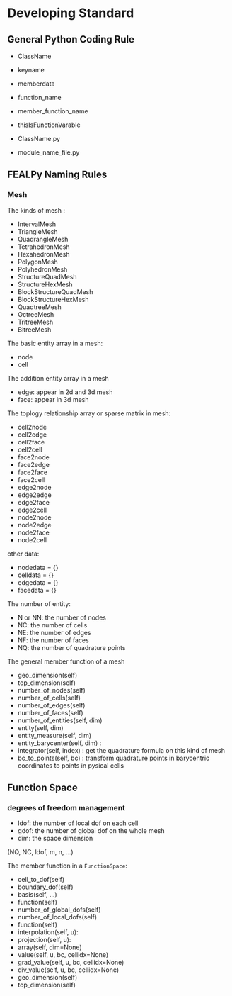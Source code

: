 # Developing Standard 

## General Python Coding Rule

* ClassName
* keyname
* memberdata
* function_name
* member_function_name
* thisIsFunctionVarable


* ClassName.py
* module_name_file.py


## FEALPy Naming Rules 

### Mesh

The kinds of mesh :

* IntervalMesh
* TriangleMesh
* QuadrangleMesh
* TetrahedronMesh
* HexahedronMesh
* PolygonMesh
* PolyhedronMesh
* StructureQuadMesh
* StructureHexMesh
* BlockStructureQuadMesh
* BlockStructureHexMesh
* QuadtreeMesh
* OctreeMesh
* TritreeMesh
* BitreeMesh

The basic entity array in a mesh:
*  node 
*  cell

The addition entity array in a mesh
*  edge: appear in 2d and 3d mesh
*  face: appear in 3d mesh

The toplogy relationship array or sparse matrix in mesh:
*  cell2node
*  cell2edge
*  cell2face
*  cell2cell
*  face2node
*  face2edge
*  face2face
*  face2cell
*  edge2node
*  edge2edge
*  edge2face
*  edge2cell
*  node2node
*  node2edge
*  node2face
*  node2cell

other data:
* nodedata = {}
* celldata = {}
* edgedata = {}
* facedata = {}

The number of entity:

* N or NN: the number of nodes 
* NC: the number of cells 
* NE: the number of edges 
* NF: the number of faces
* NQ: the number of quadrature points

The general member function of a mesh

* geo_dimension(self)
* top_dimension(self)
* number_of_nodes(self)
* number_of_cells(self)
* number_of_edges(self)
* number_of_faces(self)
* number_of_entities(self, dim)
* entity(self, dim)
* entity_measure(self, dim)
* entity_barycenter(self, dim) : 
* integrator(self, index) : get the quadrature formula on this kind of mesh
* bc_to_points(self, bc) : transform quadrature points in barycentric coordinates to points in pysical cells

## Function Space

### degrees of freedom management 

* ldof: the number of local dof on each cell
* gdof: the number of global dof on the whole mesh
* dim: the space dimension 

(NQ, NC, ldof, m, n, ...)

The member function in a `FunctionSpace`:

* cell_to_dof(self)
* boundary_dof(self)
* basis(self, ...)
* function(self)
* number_of_global_dofs(self)
* number_of_local_dofs(self)
* function(self)
* interpolation(self, u):
* projection(self, u): 
* array(self, dim=None)
* value(self, u, bc, cellidx=None)
* grad_value(self, u, bc, cellidx=None)
* div_value(self, u, bc, cellidx=None)
* geo_dimension(self)
* top_dimension(self)
